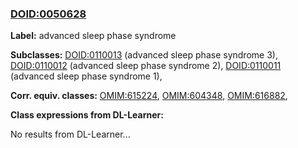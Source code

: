 
### [DOID:0050628](http://purl.obolibrary.org/obo/DOID_0050628)
**Label:** advanced sleep phase syndrome

**Subclasses:** [DOID:0110013](http://purl.obolibrary.org/obo/DOID_0110013) (advanced sleep phase syndrome 3), [DOID:0110012](http://purl.obolibrary.org/obo/DOID_0110012) (advanced sleep phase syndrome 2), [DOID:0110011](http://purl.obolibrary.org/obo/DOID_0110011) (advanced sleep phase syndrome 1), 

**Corr. equiv. classes:** [OMIM:615224](http://purl.obolibrary.org/obo/OMIM_615224), [OMIM:604348](http://purl.obolibrary.org/obo/OMIM_604348), [OMIM:616882](http://purl.obolibrary.org/obo/OMIM_616882), 

**Class expressions from DL-Learner:**

No results from DL-Learner...



